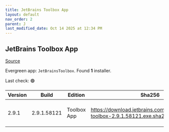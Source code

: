 ```yaml
---
title: JetBrains Toolbox App
layout: default
nav_order: 2
parent: J
last_modified_date: Oct 14 2025 at 12:34 PM
---
```


## JetBrains Toolbox App

[Source](https://www.jetbrains.com/toolbox-app/)

Evergreen app: `JetBrainsToolbox`. Found **1** installer.

Last check: 🟢

| Version | Build       | Edition     | Sha256                                                                          | Date      | Size      | Type | URI                                                                                                                                                  |
| ------- | ----------- | ----------- | ------------------------------------------------------------------------------- | --------- | --------- | ---- | ---------------------------------------------------------------------------------------------------------------------------------------------------- |
| 2.9.1   | 2.9.1.58121 | Toolbox App | https://download.jetbrains.com/toolbox/jetbrains-toolbox-2.9.1.58121.exe.sha256 | 3/10/2025 | 129058000 | exe  | [https://download.jetbrains.com/toolbox/jetbrains-toolbox-2.9.1.58121.exe](https://download.jetbrains.com/toolbox/jetbrains-toolbox-2.9.1.58121.exe) |
